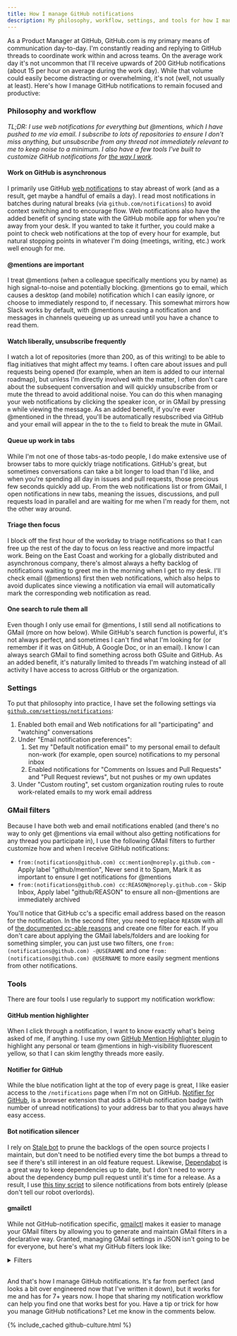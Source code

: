 ```yaml
---
title: How I manage GitHub notifications
description: My philosophy, workflow, settings, and tools for how I manage the never-ending stream of notifications on GitHub.
---
```


As a Product Manager at GitHub, GitHub.com is my primary means of communication day-to-day. I'm constantly reading and replying to GitHub threads to coordinate work within and across teams. On the average work day it's not uncommon that I'll receive upwards of 200 GitHub notifications (about 15 per hour on average during the work day). While that volume could easily become distracting or overwhelming, it's not (well, not usually at least). Here's how I manage GitHub notifications to remain focused and productive:

### Philosophy and workflow

*TL;DR: I use web notifications for everything but @mentions, which I have pushed to me via email. I subscribe to lots of repositories to ensure I don't miss anything, but unsubscribe from any thread not immediately relevant to me to keep noise to a minimum. I also have a few tools I've built to customize GitHub notifications for [the way I work](/2020/08/14/tools-of-the-trade/).*

#### Work on GitHub is asynchronous

I primarily use GitHub [web notifications](https://github.com/notifications) to stay abreast of work (and as a result, get maybe a handful of emails a day). I read most notifications in batches during natural breaks (via `github.com/notifications`) to avoid context switching and to encourage flow. Web notifications also have the added benefit of syncing state with the GitHub mobile app for when you're away from your desk. If you wanted to take it further, you could make a point to check web notifications at the top of every hour for example, but natural stopping points in whatever I'm doing (meetings, writing, etc.) work well enough for me.

#### @mentions are important

I treat @mentions (when a colleague specifically mentions you by name) as high signal-to-noise and potentially blocking. @mentions go to email, which causes a desktop (and mobile) notification which I can easily ignore, or choose to immediately respond to, if necessary. This somewhat mirrors how Slack works by default, with @mentions causing a notification and messages in channels queueing up as unread until you have a chance to read them.

#### Watch liberally, unsubscribe frequently

I watch a lot of repositories (more than 200, as of this writing) to be able to flag initiatives that might affect my teams. I often care about issues and pull requests being opened (for example, when an item is added to our internal roadmap), but unless I'm directly involved with the matter, I often don't care about the subsequent conversation and will quickly unsubscribe from or mute the thread to avoid additional noise. You can do this when managing your web notifications by clicking the speaker icon, or in GMail by pressing `m` while viewing the message. As an added benefit, if you're ever @mentioned in the thread, you'll be automatically resubscribed via GitHub and your email will appear in the to the `to` field to break the mute in GMail.

#### Queue up work in tabs

While I'm not one of those tabs-as-todo people, I do make extensive use of browser tabs to more quickly triage notifications. GitHub's great, but sometimes conversations can take a bit longer to load than I'd like, and when you're spending all day in issues and pull requests, those precious few seconds quickly add up. From the web notifications list or from GMail, I open notifications in new tabs, meaning the issues, discussions, and pull requests load in parallel and are waiting for me when I'm ready for them, not the other way around.

#### Triage then focus

I block off the first hour of the workday to triage notifications so that I can free up the rest of the day to focus on less reactive and more impactful work. Being on the East Coast and working for a globally distributed and asynchronous company, there's almost always a hefty backlog of notifications waiting to greet me in the morning when I get to my desk. I'll check email (@mentions) first then web notifications, which also helps to avoid duplicates since viewing a notification via email will automatically mark the corresponding web notification as read.

#### One search to rule them all

Even though I only use email for @mentions, I still send all notifications to GMail (more on how below). While GitHub's search function is powerful, it's not always perfect, and sometimes I can't find what I'm looking for (or remember if it was on GitHub, A Google Doc, or in an email). I know I can always search GMail to find something across both GSuite and GitHub. As an added benefit, it's naturally limited to threads I'm watching instead of all activity I have access to across GitHub or the organization.

### Settings

To put that philosophy into practice, I have set the following settings via [`github.com/settings/notifications`](https://github.com/settings/notifications):

1. Enabled both email and Web notifications for all "participating" and "watching" conversations
2. Under "Email notification preferences":
   1. Set my "Default notification email" to my personal email to default non-work (for example, open source) notifications to my personal inbox
   2. Enabled notifications for "Comments on Issues and Pull Requests" and "Pull Request reviews", but not pushes or my own updates
3. Under "Custom routing", set custom organization routing rules to route work-related emails to my work email address

### GMail filters

Because I have both web and email notifications enabled (and there's no way to only get @mentions via email without also getting notifications for any thread you participate in), I use the following GMail filters to further customize how and when I receive GitHub notifications:

* `from:(notifications@github.com) cc:mention@noreply.github.com` - Apply label "github/mention", Never send it to Spam, Mark it as important to ensure I get notifications for @mentions
* `from:(notifications@github.com) cc:REASON@noreply.github.com` - Skip Inbox, Apply label "github/REASON" to ensure all non-\@mentions are immediately archived

You'll notice that GitHub cc's a specific email address based on the reason for the notification. In the second filter, you need to replace `REASON` with all of [the documented cc-able reasons](https://docs.github.com/en/github/managing-subscriptions-and-notifications-on-github/configuring-notifications#filtering-email-notifications) and create one filter for each. If you don't care about applying the GMail labels/folders and are looking for something simpler, you can just use two filters, one `from:(notifications@github.com) -@USERANME` and one `from:(notifications@github.com) @USERNAME` to more easily segment mentions from other notifications.

### Tools

There are four tools I use regularly to support my notification workflow:

#### GitHub mention highlighter

When I click through a notification, I want to know exactly what's being asked of me, if anything. I use my own [GitHub Mention Highlighter plugin](https://github.com/benbalter/github-mention-highlighter) to highlight any personal or team @mentions in high-visibility fluorescent yellow, so that I can skim lengthy threads more easily.

#### Notifier for GitHub

While the blue notification light at the top of every page is great, I like easier access to the `/notifications` page when I'm not on GitHub. [Notifier for GitHub](https://github.com/sindresorhus/notifier-for-github), is a browser extension that adds a GitHub notification badge (with number of unread notifications) to your address bar to that you always have easy access.

#### Bot notification silencer

I rely on [Stale bot](https://github.com/probot/stale) to prune the backlogs of the open source projects I maintain, but don't need to be notified every time the bot bumps a thread to see if there's still interest in an old feature request. Likewise, [Dependabot](https://dependabot.com/) is a great way to keep dependencies up to date, but I don't need to worry about the dependency bump pull request until it's time for a release. As a result, I use [this tiny script](https://github.com/benbalter/bot-notification-silencer) to silence notifications from bots entirely (please don't tell our robot overlords).

#### gmailctl

While not GitHub-notification specific, [gmailctl](https://github.com/mbrt/gmailctl) makes it easier to manage your GMail filters by allowing you to generate and maintain GMail filters in a declarative way. Granted, managing GMail settings in JSON isn't going to be for everyone, but here's what my GitHub filters look like:

<details markdown="1">
  <summary>Filters</summary>

```jsonnet
// Non-@mention GitHub notifications
local notifications = [
  { type: 'assign', label: 'assign' },
  { type: 'author', label: 'author' },
  { type: 'comment', label: 'comment' },
  { type: 'manual', label: 'manual' },
  { type: 'push', label: 'push' },
  { type: 'review_requested', label: 'review requested' },
  { type: 'security_alert', label: 'security alert' },
  { type: 'state_change', label: 'state change' },
  { type: 'subscribed', label: 'subscribed' },
  { type: 'team_mention', label: 'team mention' },
  { type: 'your_activity', label: 'your activity' },
];

local notificationFilters = [
  {
    filter: {
      and: [
        { from: 'notifications@github.com' },
        { cc: notification.type + '@noreply.github.com' },
      ],
    },
    actions: {
      archive: true,
      labels: [
        'github/' + notification.label,
      ],
    },
  }
  for notification in notifications
];
```

And

```jsonnet
// GitHub @mentions
{
  filter: {
    and: [
      { from: 'notifications@github.com' },
      { cc: 'mention@noreply.github.com' },
    ],
  },
  actions: {
    labels: ['github/mention'],
    markimportant: true,
    markspam: false,
  },
}
```

</details><br />

And that's how I manage GitHub notifications. It's far from perfect (and looks a bit over engineered now that I've written it down), but it works for me and has for 7+ years now. I hope that sharing my notification workflow can help you find one that works best for you. Have a tip or trick for how you manage GitHub notifications? Let me know in the comments below.

{% include_cached github-culture.html %}
